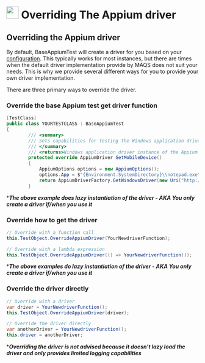 # <img src="resources/maqslogo.ico" height="32" width="32"> Overriding The Appium driver

## Overriding the Appium driver 
By default, BaseAppiumTest will create a driver for you based on your [configuration](MAQS_9/Appium/AppiumConfig.md). This typically works for most instances, but there are times when the default driver implementation provide by MAQS does not suit your needs. This is why we provide several different ways for you to provide your own driver implementation.

There are three primary ways to override the driver.

### Override the base Appium test get driver function
```csharp
[TestClass]
public class YOURTESTCLASS : BaseAppiumTest
{
        /// <summary>
        /// Sets capabilities for testing the Windows application driver creation
        /// </summary>
        /// <returns>Windows application driver instance of the Appium Driver</returns>
        protected override AppiumDriver GetMobileDevice()
        {
            AppiumOptions options = new AppiumOptions();
            options.App = $"{Environment.SystemDirectory}\\notepad.exe";
            return AppiumDriverFactory.GetWindowsDriver(new Uri("http://127.0.0.1:4723/wd/hub"), options, TimeSpan.FromSeconds(30));
        }
```
*_**The above example does lazy instantiation of the driver - AKA You only create a driver if/when you use it**_  

### Override how to get the driver
```csharp
// Override with a function call
this.TestObject.OverrideAppiumDriver(YourNewdriverFunction);

// Override with a lambda expression
this.TestObject.OverrideAppiumDriver(() => YourNewdriverFunction());
```
*_**The above examples do lazy instantiation of the driver - AKA You only create a driver if/when you use it**_  

### Override the driver directly
```csharp
// Override with a driver
var driver = YourNewdriverFunction();
this.TestObject.OverrideAppiumDriver(driver);

// Override the driver directly 
var anotherDriver = YourNewdriverFunction();
this.driver = anotherDriver;
```
*_**Overriding the driver is not advised because it doesn't lazy load the driver and only provides limited logging capabilities**_  
